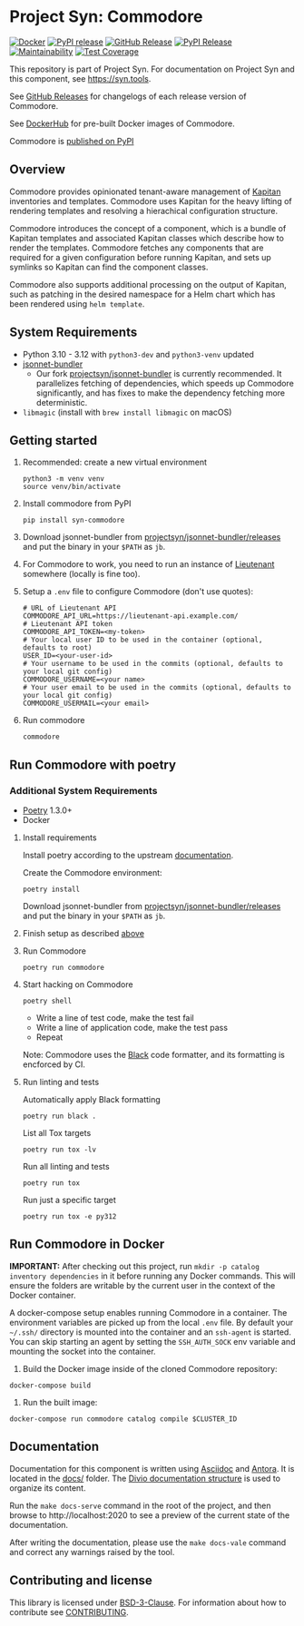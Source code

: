 # Project Syn: Commodore

[![Docker](https://github.com/projectsyn/commodore/actions/workflows/push.yml/badge.svg)](https://github.com/projectsyn/commodore/actions/workflows/push.yml)
[![PyPI release](https://github.com/projectsyn/commodore/actions/workflows/publish-pypi.yml/badge.svg)](https://github.com/projectsyn/commodore/actions/workflows/publish-pypi.yml)
[![GitHub Release](https://img.shields.io/github/v/release/projectsyn/commodore.svg)](https://github.com/projectsyn/commodore/releases)
[![PyPI Release](https://img.shields.io/pypi/v/syn-commodore?color=blue)](https://pypi.org/project/syn-commodore)
[![Maintainability](https://api.codeclimate.com/v1/badges/abb63d489a6d6e01939d/maintainability)](https://codeclimate.com/github/projectsyn/commodore/maintainability)
[![Test Coverage](https://api.codeclimate.com/v1/badges/abb63d489a6d6e01939d/test_coverage)](https://codeclimate.com/github/projectsyn/commodore/test_coverage)

This repository is part of Project Syn.
For documentation on Project Syn and this component, see https://syn.tools.


See [GitHub Releases](https://github.com/projectsyn/commodore/releases) for changelogs of each release version of Commodore.

See [DockerHub](https://hub.docker.com/r/projectsyn/commodore) for pre-built Docker images of Commodore.

Commodore is [published on PyPI](https://pypi.org/project/syn-commodore/)

## Overview

Commodore provides opinionated tenant-aware management of [Kapitan](https://kapitan.dev/) inventories and templates.
Commodore uses Kapitan for the heavy lifting of rendering templates and resolving a hierachical configuration structure.

Commodore introduces the concept of a component, which is a bundle of Kapitan templates and associated Kapitan classes which describe how to render the templates.
Commodore fetches any components that are required for a given configuration before running Kapitan, and sets up symlinks so Kapitan can find the component classes.

Commodore also supports additional processing on the output of Kapitan, such as patching in the desired namespace for a Helm chart which has been rendered using `helm template`.

## System Requirements

* Python 3.10 - 3.12 with `python3-dev` and `python3-venv` updated
* [jsonnet-bundler](https://github.com/jsonnet-bundler/jsonnet-bundler)
  * Our fork [projectsyn/jsonnet-bundler](https://github.com/projectsyn/jsonnet-bundler) is currently recommended.
    It parallelizes fetching of dependencies, which speeds up Commodore significantly, and has fixes to make the dependency fetching more deterministic.
* `libmagic` (install with `brew install libmagic` on macOS)

## Getting started

1. Recommended: create a new virtual environment
    ```console
    python3 -m venv venv
    source venv/bin/activate
    ```
1. Install commodore from PyPI
    ```console
    pip install syn-commodore
    ```
1. <a name="getting_started_jsonnet"></a>Download jsonnet-bundler from [projectsyn/jsonnet-bundler/releases](https://github.com/projectsyn/jsonnet-bundler/releases) and put the binary in your `$PATH` as `jb`.

1. For Commodore to work, you need to run an instance of [Lieutenant](https://syn.tools/syn/tutorials/getting-started.html#_kickstart_lieutenant) somewhere
   (locally is fine too).


1. Setup a `.env` file to configure Commodore (don't use quotes):

   ```shell
   # URL of Lieutenant API
   COMMODORE_API_URL=https://lieutenant-api.example.com/
   # Lieutenant API token
   COMMODORE_API_TOKEN=<my-token>
   # Your local user ID to be used in the container (optional, defaults to root)
   USER_ID=<your-user-id>
   # Your username to be used in the commits (optional, defaults to your local git config)
   COMMODORE_USERNAME=<your name>
   # Your user email to be used in the commits (optional, defaults to your local git config)
   COMMODORE_USERMAIL=<your email>
   ```
1. Run commodore
    ```console
    commodore
    ```

## Run Commodore with poetry

### Additional System Requirements

* [Poetry](https://github.com/python-poetry/poetry) 1.3.0+
* Docker


1. Install requirements

   Install poetry according to the upstream
   [documentation](https://github.com/python-poetry/poetry#installation).

   Create the Commodore environment:

    ```console
    poetry install
    ```

    Download jsonnet-bundler from [projectsyn/jsonnet-bundler/releases](https://github.com/projectsyn/jsonnet-bundler/releases) and put the binary in your `$PATH` as `jb`.


1. Finish setup as described [above](#getting_started_jsonnet)

1. Run Commodore

   ```console
   poetry run commodore
   ```

1. Start hacking on Commodore

   ```console
   poetry shell
   ```

   - Write a line of test code, make the test fail
   - Write a line of application code, make the test pass
   - Repeat

   Note: Commodore uses the [Black](https://github.com/psf/black) code formatter, and its formatting is encforced by CI.

1. Run linting and tests

   Automatically apply Black formatting
   ```console
   poetry run black .
   ```

   List all Tox targets
   ```console
   poetry run tox -lv
   ```

   Run all linting and tests
   ```console
   poetry run tox
   ```

   Run just a specific target
   ```console
   poetry run tox -e py312
   ```


## Run Commodore in Docker

**IMPORTANT:** After checking out this project, run `mkdir -p catalog inventory dependencies` in it before running any Docker commands.
This will ensure the folders are writable by the current user in the context of the Docker container.

A docker-compose setup enables running Commodore in a container.
The environment variables are picked up from the local `.env` file.
By default your `~/.ssh/` directory is mounted into the container and an `ssh-agent` is started.
You can skip starting an agent by setting the `SSH_AUTH_SOCK` env variable and mounting the socket into the container.

1. Build the Docker image inside of the cloned Commodore repository:

```console
docker-compose build
```

1. Run the built image:

```console
docker-compose run commodore catalog compile $CLUSTER_ID
```

## Documentation

Documentation for this component is written using [Asciidoc][asciidoc] and [Antora][antora].
It is located in the [docs/](docs) folder.
The [Divio documentation structure](https://documentation.divio.com/) is used to organize its content.

Run the `make docs-serve` command in the root of the project, and then browse to http://localhost:2020 to see a preview of the current state of the documentation.

After writing the documentation, please use the `make docs-vale` command and correct any warnings raised by the tool.

## Contributing and license

This library is licensed under [BSD-3-Clause](LICENSE).
For information about how to contribute see [CONTRIBUTING](CONTRIBUTING.md).

[asciidoc]: https://asciidoctor.org/
[antora]: https://antora.org/

